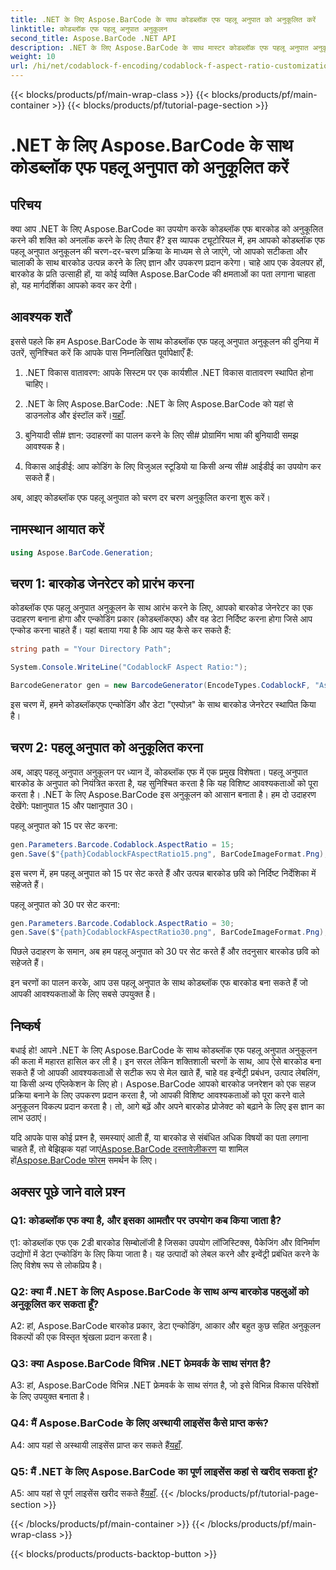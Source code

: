 ```yaml
---
title: .NET के लिए Aspose.BarCode के साथ कोडब्लॉक एफ पहलू अनुपात को अनुकूलित करें
linktitle: कोडब्लॉक एफ पहलू अनुपात अनुकूलन
second_title: Aspose.BarCode .NET API
description: .NET के लिए Aspose.BarCode के साथ मास्टर कोडब्लॉक एफ पहलू अनुपात अनुकूलन। अपनी आवश्यकताओं के अनुरूप सहजता से सटीक बारकोड बनाएं।
weight: 10
url: /hi/net/codablock-f-encoding/codablock-f-aspect-ratio-customization/
---
```


{{< blocks/products/pf/main-wrap-class >}}
{{< blocks/products/pf/main-container >}}
{{< blocks/products/pf/tutorial-page-section >}}

# .NET के लिए Aspose.BarCode के साथ कोडब्लॉक एफ पहलू अनुपात को अनुकूलित करें

## परिचय

क्या आप .NET के लिए Aspose.BarCode का उपयोग करके कोडब्लॉक एफ बारकोड को अनुकूलित करने की शक्ति को अनलॉक करने के लिए तैयार हैं? इस व्यापक ट्यूटोरियल में, हम आपको कोडब्लॉक एफ पहलू अनुपात अनुकूलन की चरण-दर-चरण प्रक्रिया के माध्यम से ले जाएंगे, जो आपको सटीकता और चालाकी के साथ बारकोड उत्पन्न करने के लिए ज्ञान और उपकरण प्रदान करेगा। चाहे आप एक डेवलपर हों, बारकोड के प्रति उत्साही हों, या कोई व्यक्ति Aspose.BarCode की क्षमताओं का पता लगाना चाहता हो, यह मार्गदर्शिका आपको कवर कर देगी।

## आवश्यक शर्तें

इससे पहले कि हम Aspose.BarCode के साथ कोडब्लॉक एफ पहलू अनुपात अनुकूलन की दुनिया में उतरें, सुनिश्चित करें कि आपके पास निम्नलिखित पूर्वापेक्षाएँ हैं:

1. .NET विकास वातावरण: आपके सिस्टम पर एक कार्यशील .NET विकास वातावरण स्थापित होना चाहिए।

2.  .NET के लिए Aspose.BarCode: .NET के लिए Aspose.BarCode को यहां से डाउनलोड और इंस्टॉल करें।[यहाँ](https://releases.aspose.com/barcode/net/).

3. बुनियादी सी# ज्ञान: उदाहरणों का पालन करने के लिए सी# प्रोग्रामिंग भाषा की बुनियादी समझ आवश्यक है।

4. विकास आईडीई: आप कोडिंग के लिए विजुअल स्टूडियो या किसी अन्य सी# आईडीई का उपयोग कर सकते हैं।

अब, आइए कोडब्लॉक एफ पहलू अनुपात को चरण दर चरण अनुकूलित करना शुरू करें।

## नामस्थान आयात करें

```csharp
using Aspose.BarCode.Generation;
```

## चरण 1: बारकोड जेनरेटर को प्रारंभ करना

कोडब्लॉक एफ पहलू अनुपात अनुकूलन के साथ आरंभ करने के लिए, आपको बारकोड जेनरेटर का एक उदाहरण बनाना होगा और एन्कोडिंग प्रकार (कोडब्लॉकएफ) और वह डेटा निर्दिष्ट करना होगा जिसे आप एन्कोड करना चाहते हैं। यहां बताया गया है कि आप यह कैसे कर सकते हैं:

```csharp
string path = "Your Directory Path";

System.Console.WriteLine("CodablockF Aspect Ratio:");

BarcodeGenerator gen = new BarcodeGenerator(EncodeTypes.CodablockF, "Aspose");
```

इस चरण में, हमने कोडब्लॉकएफ एन्कोडिंग और डेटा "एस्पोज़" के साथ बारकोड जेनरेटर स्थापित किया है।

## चरण 2: पहलू अनुपात को अनुकूलित करना

अब, आइए पहलू अनुपात अनुकूलन पर ध्यान दें, कोडब्लॉक एफ में एक प्रमुख विशेषता। पहलू अनुपात बारकोड के अनुपात को नियंत्रित करता है, यह सुनिश्चित करता है कि यह विशिष्ट आवश्यकताओं को पूरा करता है। .NET के लिए Aspose.BarCode इस अनुकूलन को आसान बनाता है। हम दो उदाहरण देखेंगे: पक्षानुपात 15 और पक्षानुपात 30।

पहलू अनुपात को 15 पर सेट करना:

```csharp
gen.Parameters.Barcode.Codablock.AspectRatio = 15;
gen.Save($"{path}CodablockFAspectRatio15.png", BarCodeImageFormat.Png);
```

इस चरण में, हम पहलू अनुपात को 15 पर सेट करते हैं और उत्पन्न बारकोड छवि को निर्दिष्ट निर्देशिका में सहेजते हैं।

पहलू अनुपात को 30 पर सेट करना:

```csharp
gen.Parameters.Barcode.Codablock.AspectRatio = 30;
gen.Save($"{path}CodablockFAspectRatio30.png", BarCodeImageFormat.Png);
```

पिछले उदाहरण के समान, अब हम पहलू अनुपात को 30 पर सेट करते हैं और तदनुसार बारकोड छवि को सहेजते हैं।

इन चरणों का पालन करके, आप उस पहलू अनुपात के साथ कोडब्लॉक एफ बारकोड बना सकते हैं जो आपकी आवश्यकताओं के लिए सबसे उपयुक्त है।

## निष्कर्ष

बधाई हो! आपने .NET के लिए Aspose.BarCode के साथ कोडब्लॉक एफ पहलू अनुपात अनुकूलन की कला में महारत हासिल कर ली है। इन सरल लेकिन शक्तिशाली चरणों के साथ, आप ऐसे बारकोड बना सकते हैं जो आपकी आवश्यकताओं से सटीक रूप से मेल खाते हैं, चाहे वह इन्वेंट्री प्रबंधन, उत्पाद लेबलिंग, या किसी अन्य एप्लिकेशन के लिए हो। Aspose.BarCode आपको बारकोड जनरेशन को एक सहज प्रक्रिया बनाने के लिए उपकरण प्रदान करता है, जो आपकी विशिष्ट आवश्यकताओं को पूरा करने वाले अनुकूलन विकल्प प्रदान करता है। तो, आगे बढ़ें और अपने बारकोड प्रोजेक्ट को बढ़ाने के लिए इस ज्ञान का लाभ उठाएं।

 यदि आपके पास कोई प्रश्न है, समस्याएं आती हैं, या बारकोड से संबंधित अधिक विषयों का पता लगाना चाहते हैं, तो बेझिझक यहां जाएं[Aspose.BarCode दस्तावेज़ीकरण](https://reference.aspose.com/barcode/net/) या शामिल हों[Aspose.BarCode फोरम](https://forum.aspose.com/c/barcode/13) समर्थन के लिए।

## अक्सर पूछे जाने वाले प्रश्न

### Q1: कोडब्लॉक एफ क्या है, और इसका आमतौर पर उपयोग कब किया जाता है?

ए1: कोडब्लॉक एफ एक 2डी बारकोड सिम्बोलॉजी है जिसका उपयोग लॉजिस्टिक्स, पैकेजिंग और विनिर्माण उद्योगों में डेटा एन्कोडिंग के लिए किया जाता है। यह उत्पादों को लेबल करने और इन्वेंट्री प्रबंधित करने के लिए विशेष रूप से लोकप्रिय है।

### Q2: क्या मैं .NET के लिए Aspose.BarCode के साथ अन्य बारकोड पहलुओं को अनुकूलित कर सकता हूँ?

A2: हां, Aspose.BarCode बारकोड प्रकार, डेटा एन्कोडिंग, आकार और बहुत कुछ सहित अनुकूलन विकल्पों की एक विस्तृत श्रृंखला प्रदान करता है।

### Q3: क्या Aspose.BarCode विभिन्न .NET फ्रेमवर्क के साथ संगत है?

A3: हां, Aspose.BarCode विभिन्न .NET फ्रेमवर्क के साथ संगत है, जो इसे विभिन्न विकास परिवेशों के लिए उपयुक्त बनाता है।

### Q4: मैं Aspose.BarCode के लिए अस्थायी लाइसेंस कैसे प्राप्त करूं?

 A4: आप यहां से अस्थायी लाइसेंस प्राप्त कर सकते हैं[यहाँ](https://purchase.aspose.com/temporary-license/).

### Q5: मैं .NET के लिए Aspose.BarCode का पूर्ण लाइसेंस कहां से खरीद सकता हूं?

 A5: आप यहां से पूर्ण लाइसेंस खरीद सकते हैं[यहाँ](https://purchase.aspose.com/buy).
{{< /blocks/products/pf/tutorial-page-section >}}

{{< /blocks/products/pf/main-container >}}
{{< /blocks/products/pf/main-wrap-class >}}

{{< blocks/products/products-backtop-button >}}
